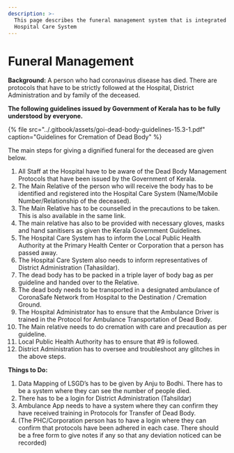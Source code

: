 ```yaml
---
description: >-
  This page describes the funeral management system that is integrated into the
  Hospital Care System
---
```


# Funeral Management



**Background:** A person who had coronavirus disease has died. There are protocols that have to be strictly followed at the Hospital, District Administration and by family of the deceased.  
  
**The following guidelines issued by Government of Kerala has to be fully understood by everyone.** 

{% file src="../.gitbook/assets/goi-dead-body-guidelines-15.3-1.pdf" caption="Guidelines for Cremation of Dead Body" %}

  
The main steps for giving a dignified funeral for the deceased are given below.  


1. All Staff at the Hospital have to be aware of the Dead Body Management Protocols that have been issued by the Government of Kerala. 
2. The Main Relative of the person who will receive the body has to be identified and registered into the Hospital Care System \(Name/Mobile Number/Relationship of the deceased\). 
3. The Main Relative has to be counselled in the precautions to be taken. This is also available in the same link. 
4. The main relative has also to be provided with necessary gloves, masks and hand sanitisers as given the Kerala Government Guidelines. 
5. The Hospital Care System has to inform the Local Public Health Authority at the Primary Health Center or Corporation that a person has passed away. 
6. The Hospital Care  System also needs to inform representatives of District Administration \(Tahasildar\).  
7. The dead body has to be packed in a triple layer of body bag as per guideline and handed over to the Relative. 
8. The dead body needs to be transported in a designated ambulance of CoronaSafe Network from Hospital to the Destination / Cremation Ground. 
9. The Hospital Administrator has to ensure that the Ambulance Driver is trained in the Protocol for Ambulance Transportation of Dead Body. 
10. The Main relative needs to do cremation with care and precaution as per guideline. 
11. Local Public Health Authority has to ensure that \#9 is followed. 
12. District Administration has to oversee and troubleshoot any glitches in the above steps.

  
  
**Things to Do:**

1. Data Mapping of LSGD’s has to be given by Anju to Bodhi. There has to be a system where they can see the number of people died. 
2. There has to be a login for District Administration \(Tahsildar\) 
3. Ambulance App needs to have a system where they can confirm they have received training in Protocols for Transfer of Dead Body. 
4. \(The PHC/Corporation person has to have a login where they can confirm that protocols have been adhered in each case. There should be a free form to give notes if any so that any deviation noticed can be recorded\)

